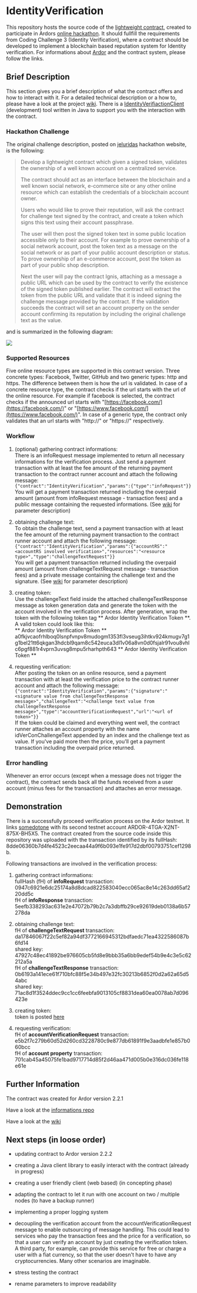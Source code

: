 # IdentityVerification

This repository hosts the source code of the [lightweight contract](https://ardordocs.jelurida.com/Lightweight_Contracts), created to participate in Ardors [online hackathon](https://www.jelurida.com/ardor-hackathon-2018). It should fullfill the requirements from Coding Challenge 3 (Identity Verification), where a contract should be developed to implement a blockchain based reputation system for Identity verification. For informations about [Ardor](https://ardorplatform.org) and the contract system, please follow the links.

## Brief Description

This section gives you a brief description of what the contract offers and how to interact with it. For a detailed technical description or a how to, please have a look at the project [wiki](https://github.com/somedotone/IdentityVerification/wiki). There is a [IdentityVerifiactionClient](https://github.com/somedotone/IdentityVerificationClient) (development) tool written in Java to support you with the interaction with the contract.

### Hackathon Challenge

The original challenge description, posted on [jeluridas](https://www.jelurida.com) hackathon website, is the following:

> Develop a lightweight contract which given a signed token, validates the ownership of a well known account on a centralized service.
>
> The contract should act as an interface between the blockchain and a well known social network, e-commerce site or any other online resource which can establish the credentials of a blockchain account owner.
>
> Users who would like to prove their reputation, will ask the contract for challenge text signed by the contract, and create a token which signs this text using their account passphrase.
>
> The user will then post the signed token text in some public location accessible only to their account. For example to prove ownership of a social network account, post the token text as a message on the social network or as part of your public account description or status. To prove ownership of an e-commerce account, post the token as part of your public shop description.
>
> Next the user will pay the contract Ignis, attaching as a message a public URL which can be used by the contract to verify the existence of the signed token published earlier. The contract will extract the token from the public URL and validate that it is indeed signing the challenge message provided by the contract. If the validation succeeds the contract will set an account property on the sender account confirming its reputation by including the original challenge text as the value.

and is summarized in the following diagram:

![](/assets/sequence-diagram.svg)

### Supported Resources

Five online resource types are supported in this contract version. Three concrete types: Facebook, Twitter, GitHub and two generic types: http and https. The difference between them is how the url is validated. In case of a concrete resource type, the contract checks if the url starts with the url of the online resource. For example if facebook is selected, the contract checks if the announced url starts with "[https://facebook.com/](https://facebook.com/)" or "[https://www.facebook.com/](https://www.facebook.com/)". In case of a generic type, the contract only validates that an url starts with "http://" or "https://" respectively.

### Workflow

1. \(optional\) gathering contract informations:  
There is an infoRequest message implemented to return all necessary informations for the verification process. Just send a payment transaction with at least the fee amount of the returning payment transaction to the contract runner account and attach the following message:  
`{"contract":"IdentityVerification","params":{"type":"infoRequest"}}`
You will get a payment transaction returned including the overpaid amount (amount from infoRequest message - transaction fees) and a public message containing the requested informations. (See [wiki](https://github.com/somedotone/IdentityVerification/wiki) for parameter description)

2. obtaining challenge text:  
To obtain the challenge text, send a payment transaction with at least the fee amount of the returning payment transaction to the contract runner account and attach the following message:  
`{"contract":"IdentityVerification","params":{"accountRS":"<accountRS involved verification>","resources":"<resource type>","type":"challengeTextRequest"}}`  
You will get a payment transaction returned including the overpaid amount (amount from challengeTextRequest message - transaction fees) and a private message containing the challenge text and the signature. (See [wiki](https://github.com/somedotone/IdentityVerification/wiki) for parameter description)

3. creating token:  
Use the challengeText field inside the attached challengeTextResponse message as token generation data and generate the token with the account involved in the verification process. After generation, wrap the token with the following token tag \*\* Ardor Identity Verification Token \*\*. A valid token could look like this:  
** Ardor Identity Verification Token **
a0fkjvcaofrhlboq0lsnpfvnpv8mudogm1353fl3vseug3ihtkv924kmugv7g1g1bel21tt6qkgan3hdcbl9qam8c542euca3dl1v06a8vn0d0fsjalr91vou8vhlc6pgf881r4vprn3uvsg8mpu5rharhpth643
** Ardor Identity Verification Token **

4. requesting verification:  
After posting the token on an online resource, send a payment transaction with at least the verification price to the contract runner account and attach the following message:  
`{"contract":"IdentityVerification","params":{"signature":"<signature value from challengeTextResponse message>","challengeText":"<challenge text value from challengeTextResponse message>","type":"accountVerificationRequest","url":"<url of token>"}}`  
If the token could be claimed and everything went well, the contract runner attaches an account property with the name idVerConChallengeText appended by an index and the challenge text as value. If you've paid more then the price, you'll get a payment transaction including the overpaid price returned.

### Error handling

Whenever an error occurs (except when a message does not trigger the contract), the contract sends back all the funds received from a user account (minus fees for the transaction) and attaches an error message.

## Demonstration

There is a successfully proceed verification process on the Ardor testnet. It links [somedotone](https://github.com/somedotone) with its second testnet account ARDOR-4TGA-X2NT-875X-BH5X5. The contract created from the source code inside this repository was uploaded with the transaction identified by its fullHash: 8dde06360b7d4fe4523c2eecaa44a9f6b093e1fe917d2dbf00793751cef1298b.

Following transactions are involved in the verification process:

1. gathering contract informations:  
fullHash (fH) of **infoRequest** transaction: 0947c6921e6dc25174a8d8dcad822583040ecc065ac8e14c263dd65af220dd5c  
fH of **infoResponse** transaction: 5eefb338293ac631e2e47072b79b2c7a3dbffb29ce92619deb0138a6b57278da

2. obtaining challenge text:  
fH of **challengeTextRequest** transaction: da17846067f22c5ef82a94df3772166945312bdfaedc71ea4322586087b6fd14  
shared key: 47927c48ec41892be976605cb5fd8e9bbb35a6bb9edef54b9e4c3e5c62212a5a  
fH of **challengeTextResponse** transaction: 0b6193a141ece61f710bfc88f5e34b497e32fc30213b6852f0d2a62a65d54abc  
shared key: 71ac8d1f3524ddec9cc1cc6feebfa9013105cf8831dea60ea0078ab7d096423e

3. creating token:  
token is posted [here](https://github.com/somedotone/ardor-identity-verification/blob/master/README.md)

4. requesting verification:  
fH of **accountVerificationRequest** transaction:  
e5b2f7c279b60d52d260cd3228780c9e877db61891f9e3aadbfe1e857b060bcc  
fH of **account property** transaction:  
701cab45a45075fe1bad9717714d85f2d46aa471d005b0e316dc036fe118e61e

## Further Information

The contract was created for Ardor version 2.2.1

Have a look at the [informations repo](https://github.com/somedotone/informations)

Have a look at the [wiki](https://github.com/somedotone/IdentityVerification/wiki)

## Next steps (in loose order)

- updating contract to Ardor version 2.2.2

- creating a Java client library to easily interact with the contract (already in progress)
- creating a user friendly client (web based) (in concepting phase)
- adapting the contract to let it run with one account on two / multiple nodes (to have a backup runner)
- implementing a proper logging system
- decoupling the verification account from the accountVerificationRequest message to enable outsourcing of message handling. This could lead to services who pay the transaction fees and the price for a verification, so that a user can verify an account by just creating the verification token. A third party, for example, can provide this service for free or charge a user with a fiat currency, so that the user doesn't have to have any cryptocurrencies. Many other scenarios are imaginable.
- stress testing the contract
- rename parameters to improve readability
